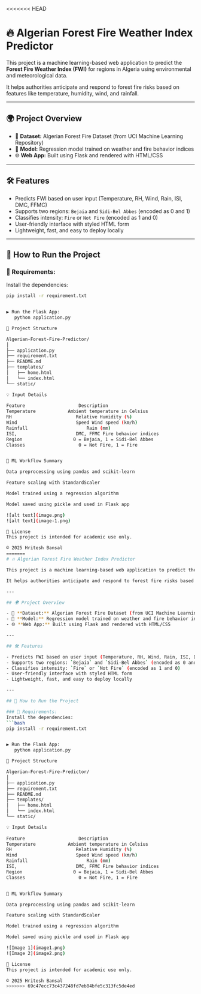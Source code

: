 <<<<<<< HEAD
# 🔥 Algerian Forest Fire Weather Index Predictor

This project is a machine learning-based web application to predict the **Forest Fire Weather Index (FWI)** for regions in Algeria using environmental and meteorological data.

It helps authorities anticipate and respond to forest fire risks based on features like temperature, humidity, wind, and rainfall.

---

## 🌍 Project Overview

- 🔬 **Dataset:** Algerian Forest Fire Dataset (from UCI Machine Learning Repository)
- 🧠 **Model:** Regression model trained on weather and fire behavior indices
- 🌐 **Web App:** Built using Flask and rendered with HTML/CSS

---

## 🛠️ Features

- Predicts FWI based on user input (Temperature, RH, Wind, Rain, ISI, DMC, FFMC)
- Supports two regions: `Bejaia` and `Sidi-Bel Abbes` (encoded as 0 and 1)
- Classifies intensity: `Fire` or `Not Fire` (encoded as 1 and 0)
- User-friendly interface with styled HTML form
- Lightweight, fast, and easy to deploy locally

---

## 🚀 How to Run the Project

### 🔧 Requirements:
Install the dependencies:
```bash
pip install -r requirement.txt


▶️ Run the Flask App:
   python application.py

📂 Project Structure

Algerian-Forest-Fire-Predictor/
│
├── application.py
├── requirement.txt
├── README.md
├── templates/
│   ├── home.html
│   └── index.html
└── static/

💡 Input Details
 
Feature	                   Description
Temperature	           Ambient temperature in Celsius
RH	                      Relative Humidity (%)
Wind                      Speed	Wind speed (km/h)
Rainfall	                  Rain (mm)
ISI,                      DMC, FFMC	Fire behavior indices
Region           	     0 = Bejaia, 1 = Sidi-Bel Abbes
Classes	                   0 = Not Fire, 1 = Fire  


🧪 ML Workflow Summary

Data preprocessing using pandas and scikit-learn

Feature scaling with StandardScaler

Model trained using a regression algorithm

Model saved using pickle and used in Flask app

![alt text](image.png)
![alt text](image-1.png)

🧾 License
This project is intended for academic use only.

© 2025 Hritesh Bansal
=======
# 🔥 Algerian Forest Fire Weather Index Predictor

This project is a machine learning-based web application to predict the **Forest Fire Weather Index (FWI)** for regions in Algeria using environmental and meteorological data.

It helps authorities anticipate and respond to forest fire risks based on features like temperature, humidity, wind, and rainfall.

---

## 🌍 Project Overview

- 🔬 **Dataset:** Algerian Forest Fire Dataset (from UCI Machine Learning Repository)
- 🧠 **Model:** Regression model trained on weather and fire behavior indices
- 🌐 **Web App:** Built using Flask and rendered with HTML/CSS

---

## 🛠️ Features

- Predicts FWI based on user input (Temperature, RH, Wind, Rain, ISI, DMC, FFMC)
- Supports two regions: `Bejaia` and `Sidi-Bel Abbes` (encoded as 0 and 1)
- Classifies intensity: `Fire` or `Not Fire` (encoded as 1 and 0)
- User-friendly interface with styled HTML form
- Lightweight, fast, and easy to deploy locally

---

## 🚀 How to Run the Project

### 🔧 Requirements:
Install the dependencies:
```bash
pip install -r requirement.txt


▶️ Run the Flask App:
   python application.py

📂 Project Structure

Algerian-Forest-Fire-Predictor/
│
├── application.py
├── requirement.txt
├── README.md
├── templates/
│   ├── home.html
│   └── index.html
└── static/

💡 Input Details
 
Feature	                   Description
Temperature	           Ambient temperature in Celsius
RH	                      Relative Humidity (%)
Wind                      Speed	Wind speed (km/h)
Rainfall	                  Rain (mm)
ISI,                      DMC, FFMC	Fire behavior indices
Region           	     0 = Bejaia, 1 = Sidi-Bel Abbes
Classes	                   0 = Not Fire, 1 = Fire  


🧪 ML Workflow Summary

Data preprocessing using pandas and scikit-learn

Feature scaling with StandardScaler

Model trained using a regression algorithm

Model saved using pickle and used in Flask app

![Image 1](image1.png)
![Image 2](image2.png)

🧾 License
This project is intended for academic use only.

© 2025 Hritesh Bansal
>>>>>>> 69c47ecc73c437248fd7eb84bfe5c313fc5de4ed
